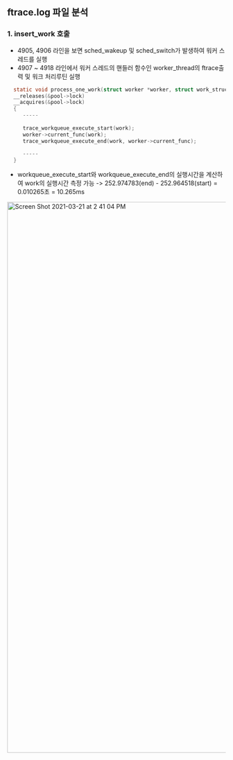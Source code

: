 ## ftrace.log 파일 분석

### 1. insert_work 호출
 - 4905, 4906 라인을 보면 sched_wakeup 및 sched_switch가 발생하여 워커 스레드를 실행
 - 4907 ~ 4918 라인에서 워커 스레드의 핸들러 함수인 worker_thread의 ftrace출력 및 워크 처리루틴 실행
 ```c
   static void process_one_work(struct worker *worker, struct work_struct *work)
   __releases(&pool->lock)
   __acquires(&pool->lock)
   {
      -----
      
      trace_workqueue_execute_start(work);
      worker->current_func(work);
      trace_workqueue_execute_end(work, worker->current_func);
      
      -----
   }
 ```
 - workqueue_execute_start와 workqueue_execute_end의 실행시간을 계산하여 work의 실행시간 측정 가능
   -> 252.974783(end) - 252.964518(start) = 0.010265초 = 10.265ms
<img width="1271" alt="Screen Shot 2021-03-21 at 2 41 04 PM" src="https://user-images.githubusercontent.com/50316116/111895102-931cf800-8a53-11eb-8fbf-d9cf6e50c9ea.png">
